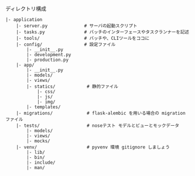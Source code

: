 ディレクトリ構成  

    |- application
        |- server.py              # サーバの起動スクリプト
        |- tasks.py               # バッチのインターフェースやタスクランナーを記述
        |- tools/                 # バッチや、CLIツールをココに
        |- config/                # 設定ファイル
            |- __init__.py
            |- development.py
            |- production.py
        |- app/
            |- __init__.py
            |- models/
            |- views/
            |- statics/            # 静的ファイル
                |- css/
                |- js/
                |- img/
            |- templates/
        |- migrations/             # flask-alembic を用いる場合の migration ファイル
        |- tests/                  # noseテスト モデルとビューとモックデータ
            |- models/
            |- views/
            |- mocks/
        |- venv/                   # pyvenv 環境 gitignore しましょう
            |- lib/
            |- bin/
            |- include/
            |- man/

 